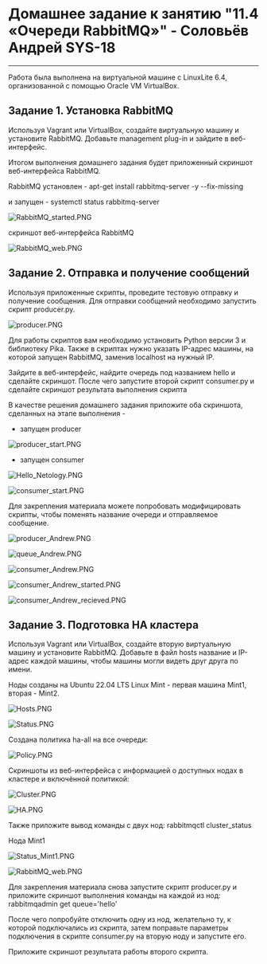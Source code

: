 

# Домашнее задание к занятию "11.4 «Очереди RabbitMQ»" - Соловьёв Андрей SYS-18

---

Работа была выполнена на виртуальной машине с LinuxLite 6.4, организованной с помощью Oracle VM VirtualBox.



## Задание 1. Установка RabbitMQ

Используя Vagrant или VirtualBox, создайте виртуальную машину и установите RabbitMQ. Добавьте management plug-in и зайдите в веб-интерфейс.

Итогом выполнения домашнего задания будет приложенный скриншот веб-интерфейса RabbitMQ.

RabbitMQ установлен  -  apt-get install rabbitmq-server -y --fix-missing

и запущен - systemctl status rabbitmq-server


![RabbitMQ_started.PNG](https://github.com/Andrewsolo1969/11-4-hw/blob/master/img/RabbitMQ_started.PNG)


скриншот веб-интерфейса RabbitMQ


![RabbitMQ_web.PNG](https://github.com/Andrewsolo1969/11-4-hw/blob/master/img/RabbitMQ_web.PNG)


## Задание 2. Отправка и получение сообщений

Используя приложенные скрипты, проведите тестовую отправку и получение сообщения. Для отправки сообщений необходимо запустить скрипт producer.py.

![producer.PNG](https://github.com/Andrewsolo1969/11-4-hw/blob/master/img/producer.PNG)

Для работы скриптов вам необходимо установить Python версии 3 и библиотеку Pika. Также в скриптах нужно указать IP-адрес машины, на которой запущен RabbitMQ, заменив localhost на нужный IP.

Зайдите в веб-интерфейс, найдите очередь под названием hello и сделайте скриншот. После чего запустите второй скрипт consumer.py и сделайте скриншот результата выполнения скрипта

В качестве решения домашнего задания приложите оба скриншота, сделанных на этапе выполнения - 

- запущен producer

![producer_start.PNG](https://github.com/Andrewsolo1969/11-4-hw/blob/master/img/producer_start.PNG)

- запущен consumer

![Hello_Netology.PNG](https://github.com/Andrewsolo1969/11-4-hw/blob/master/img/Hello_Netology.PNG)

![consumer_start.PNG](https://github.com/Andrewsolo1969/11-4-hw/blob/master/img/consumer_start.PNG)


Для закрепления материала можете попробовать модифицировать скрипты, чтобы поменять название очереди и отправляемое сообщение.


![producer_Andrew.PNG](https://github.com/Andrewsolo1969/11-4-hw/blob/master/img/producer_Andrew.PNG)

![queue_Andrew.PNG](https://github.com/Andrewsolo1969/11-4-hw/blob/master/img/queue_Andrew.PNG)

![consumer_Andrew.PNG](https://github.com/Andrewsolo1969/11-4-hw/blob/master/img/consumer_Andrew.PNG)

![consumer_Andrew_started.PNG](https://github.com/Andrewsolo1969/11-4-hw/blob/master/img/consumer_Andrew_started.PNG)

![consumer_Andrew_recieved.PNG](https://github.com/Andrewsolo1969/11-4-hw/blob/master/img/consumer_Andrew_recieved.PNG)



## Задание 3. Подготовка HA кластера

Используя Vagrant или VirtualBox, создайте вторую виртуальную машину и установите RabbitMQ. Добавьте в файл hosts название и IP-адрес каждой машины, чтобы машины могли видеть друг друга по имени. 

Ноды созданы на Ubuntu 22.04 LTS Linux Mint - первая машина Mint1, вторая - Mint2.

![Hosts.PNG](https://github.com/Andrewsolo1969/11-4-hw/blob/master/img/Hosts.PNG)

![Status.PNG](https://github.com/Andrewsolo1969/11-4-hw/blob/master/img/Status.PNG)

Создана политика ha-all на все очереди:

![Policy.PNG](https://github.com/Andrewsolo1969/11-4-hw/blob/master/img/Policy.PNG)

Cкриншоты из веб-интерфейса с информацией о доступных нодах в кластере и включённой политикой:

![Cluster.PNG](https://github.com/Andrewsolo1969/11-4-hw/blob/master/img/Cluster.PNG)

![HA.PNG](https://github.com/Andrewsolo1969/11-4-hw/blob/master/img/HA.PNG)


Также приложите вывод команды с двух нод:  rabbitmqctl cluster_status

Нода Mint1

![Status_Mint1.PNG](https://github.com/Andrewsolo1969/11-4-hw/blob/master/img/Status_Mint1.PNG)

![RabbitMQ_web.PNG](https://github.com/Andrewsolo1969/11-4-hw/blob/master/img/RabbitMQ_web.PNG)


Для закрепления материала снова запустите скрипт producer.py и приложите скриншот выполнения команды на каждой из нод:  rabbitmqadmin get queue='hello'

После чего попробуйте отключить одну из нод, желательно ту, к которой подключались из скрипта, затем поправьте параметры подключения в скрипте consumer.py на вторую ноду и запустите его.

Приложите скриншот результата работы второго скрипта.














 
